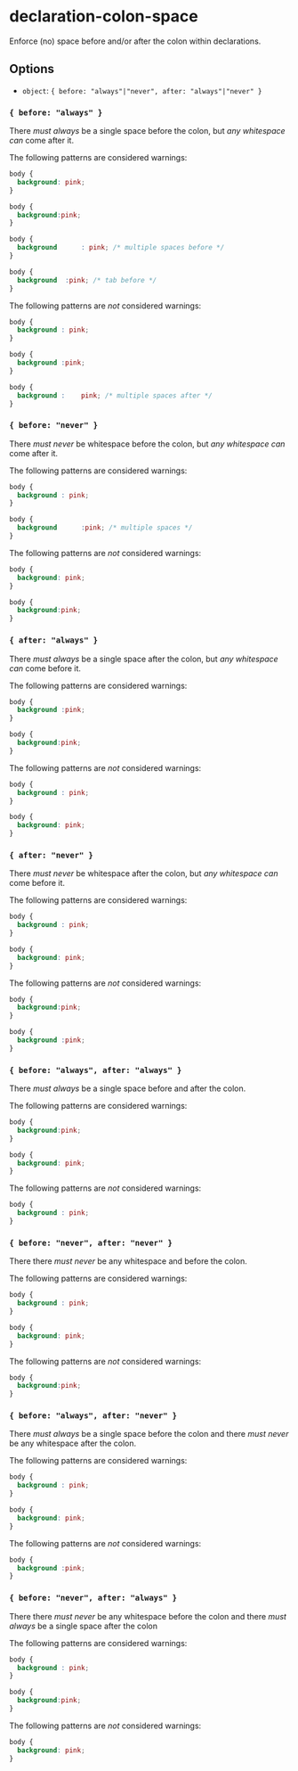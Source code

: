 # declaration-colon-space

Enforce (no) space before and/or after the colon within declarations.

## Options

* `object`: `{ before: "always"|"never", after: "always"|"never" }`

### `{ before: "always" }`

There *must always* be a single space before the colon, but *any whitespace can* come after it.

The following patterns are considered warnings:

```css
body {
  background: pink;
}
```

```css
body {
  background:pink;
}
```

```css
body {
  background      : pink; /* multiple spaces before */
}
```

```css
body {
  background  :pink; /* tab before */
}
```

The following patterns are *not* considered warnings:

```css
body {
  background : pink;
}
```

```css
body {
  background :pink;
}
```

```css
body {
  background :    pink; /* multiple spaces after */
}
```

### `{ before: "never" }`

There *must never* be whitespace before the colon, but *any whitespace can* come after it.

The following patterns are considered warnings:

```css
body {
  background : pink;
}
```

```css
body {
  background      :pink; /* multiple spaces */
}
```

The following patterns are *not* considered warnings:

```css
body {
  background: pink;
}
```

```css
body {
  background:pink;
}
```

### `{ after: "always" }`

There *must always* be a single space after the colon, but *any whitespace can* come before it.

The following patterns are considered warnings:

```css
body {
  background :pink;
}
```

```css
body {
  background:pink;
}
```

The following patterns are *not* considered warnings:

```css
body {
  background : pink;
}
```

```css
body {
  background: pink;
}
```

### `{ after: "never" }`

There *must never* be whitespace after the colon, but *any whitespace can* come before it.

The following patterns are considered warnings:

```css
body {
  background : pink;
}
```

```css
body {
  background: pink;
}
```

The following patterns are *not* considered warnings:

```css
body {
  background:pink;
}
```

```css
body {
  background :pink;
}
```

### `{ before: "always", after: "always" }`

There *must always* be a single space before and after the colon.

The following patterns are considered warnings:

```css
body {
  background:pink;
}
```

```css
body {
  background: pink;
}
```

The following patterns are *not* considered warnings:

```css
body {
  background : pink;
}
```

### `{ before: "never", after: "never" }`

There there *must never* be any whitespace and before the colon.

The following patterns are considered warnings:

```css
body {
  background : pink;
}
```

```css
body {
  background: pink;
}
```

The following patterns are *not* considered warnings:

```css
body {
  background:pink;
}
```

### `{ before: "always", after: "never" }`

There *must always* be a single space before the colon and there *must never* be any whitespace after the colon.

The following patterns are considered warnings:

```css
body {
  background : pink;
}
```

```css
body {
  background: pink;
}
```

The following patterns are *not* considered warnings:

```css
body {
  background :pink;
}
```

### `{ before: "never", after: "always" }`

There there *must never* be any whitespace before the colon and there *must always* be a single space after the colon

The following patterns are considered warnings:

```css
body {
  background : pink;
}
```

```css
body {
  background:pink;
}
```

The following patterns are *not* considered warnings:

```css
body {
  background: pink;
}
```


